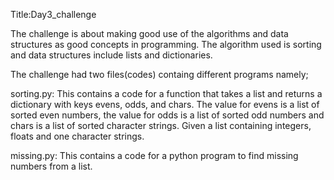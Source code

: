 Title:Day3_challenge

The challenge is about making good use of the algorithms and data structures as good concepts in programming. The algorithm used is sorting and data structures include lists and dictionaries.

The challenge had two files(codes) containg different programs namely;

sorting.py:
This contains a code for a function that takes a list and returns a dictionary with keys evens, odds, and chars. The value for evens is a list of sorted even numbers, the value for odds is a list of sorted odd numbers and chars is a list of sorted character strings.
Given a list containing integers, floats and one character strings.

missing.py:
This contains a code for a python program to find missing numbers from a list. 


